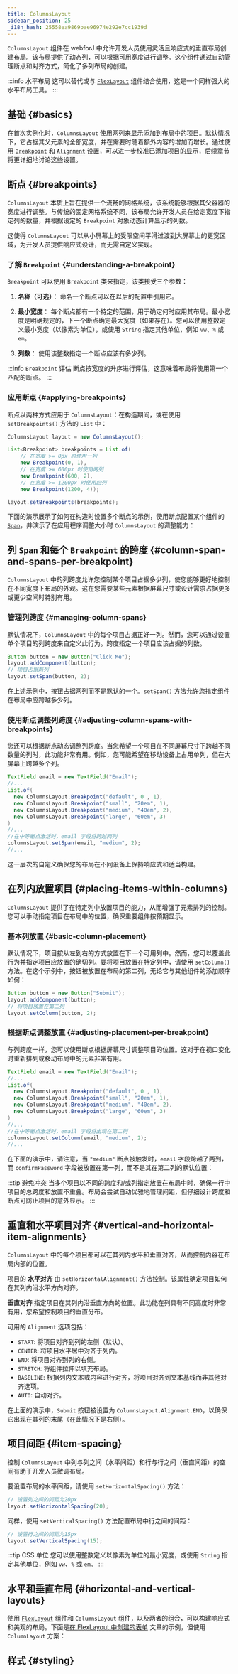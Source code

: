 ```yaml
---
title: ColumnsLayout
sidebar_position: 25
_i18n_hash: 25558ea9869bae96974e292e7cc1939d
---
```

<DocChip chip="shadow" />
<DocChip chip="name" label="dwc-columns-layout" />
<DocChip chip='since' label='24.10' />
<JavadocLink type="columnslayout" location="com/webforj/component/layout/columnslayout/ColumnsLayout" top='true'/>

`ColumnsLayout` 组件在 webforJ 中允许开发人员使用灵活且响应式的垂直布局创建布局。该布局提供了动态列，可以根据可用宽度进行调整。这个组件通过自动管理断点和对齐方式，简化了多列布局的创建。

:::info 水平布局 
这可以替代或与 [`FlexLayout`](./flex-layout) 组件结合使用，这是一个同样强大的水平布局工具。
:::

## 基础 {#basics}

在首次实例化时，`ColumnsLayout` 使用两列来显示添加到布局中的项目。默认情况下，它占据其父元素的全部宽度，并在需要时随着额外内容的增加而增长。通过使用 [`Breakpoint`](./columns-layout#breakpoints) 和 [`Alignment`](./columns-layout#vertical-and-horizontal-item-alignments) 设置，可以进一步校准已添加项目的显示，后续章节将更详细地讨论这些设置。

<ComponentDemo 
path='/webforj/columnslayout?' 
javaE='https://raw.githubusercontent.com/webforj/webforj-documentation/refs/heads/main/src/main/java/com/webforj/samples/views/columnslayout/ColumnsLayoutView.java'
height="450px"
/>

## 断点 {#breakpoints}

`ColumnsLayout` 本质上旨在提供一个流畅的网格系统，该系统能够根据其父容器的宽度进行调整。与传统的固定网格系统不同，该布局允许开发人员在给定宽度下指定列的数量，并根据设定的 `Breakpoint` 对象动态计算显示的列数。

这使得 `ColumnsLayout` 可以从小屏幕上的受限空间平滑过渡到大屏幕上的更宽区域，为开发人员提供响应式设计，而无需自定义实现。

### 了解 `Breakpoint` {#understanding-a-breakpoint}

`Breakpoint` 可以使用 `Breakpoint` 类来指定，该类接受三个参数：

1. **名称（可选）**：
命名一个断点可以在以后的配置中引用它。

2. **最小宽度**：
每个断点都有一个特定的范围，用于确定何时应用其布局。最小宽度是明确规定的，下一个断点确定最大宽度（如果存在）。您可以使用整数定义最小宽度（以像素为单位），或使用 `String` 指定其他单位，例如 `vw`、`%` 或 `em`。

3. **列数**：
使用该整数指定一个断点应该有多少列。


:::info `Breakpoint` 评估
断点按宽度的升序进行评估，这意味着布局将使用第一个匹配的断点。
:::


### 应用断点 {#applying-breakpoints}

断点以两种方式应用于 `ColumnsLayout`：在构造期间，或在使用 `setBreakpoints()` 方法的 `List` 中：

```java
ColumnsLayout layout = new ColumnsLayout();

List<Breakpoint> breakpoints = List.of(
    // 在宽度 >= 0px 时使用一列
    new Breakpoint(0, 1),
    // 在宽度 >= 600px 时使用两列
    new Breakpoint(600, 2),
    // 在宽度 >= 1200px 时使用四列
    new Breakpoint(1200, 4));

layout.setBreakpoints(breakpoints);
```

下面的演示展示了如何在构造时设置多个断点的示例，使用断点配置某个组件的 [`Span`](#column-span-and-spans-per-breakpoint)，并演示了在应用程序调整大小时 `ColumnsLayout` 的调整能力：

<ComponentDemo 
path='/webforj/columnslayoutbreakpoints?' 
javaE='https://raw.githubusercontent.com/webforj/webforj-documentation/refs/heads/main/src/main/java/com/webforj/samples/views/columnslayout/ColumnsLayoutBreakpointsView.java'
height="375px"
/>

## 列 `Span` 和每个 `Breakpoint` 的跨度 {#column-span-and-spans-per-breakpoint}

`ColumnsLayout` 中的列跨度允许您控制某个项目占据多少列，使您能够更好地控制在不同宽度下布局的外观。这在您需要某些元素根据屏幕尺寸或设计需求占据更多或更少空间时特别有用。

### 管理列跨度 {#managing-column-spans}

默认情况下，`ColumnsLayout` 中的每个项目占据正好一列。然而，您可以通过设置单个项目的列跨度来自定义此行为。跨度指定一个项目应该占据的列数。

```java
Button button = new Button("Click Me");
layout.addComponent(button);
// 项目占据两列
layout.setSpan(button, 2);
```

在上述示例中，按钮占据两列而不是默认的一个。`setSpan()` 方法允许您指定组件在布局中应跨越多少列。

### 使用断点调整列跨度 {#adjusting-column-spans-with-breakpoints}

您还可以根据断点动态调整列跨度。当您希望一个项目在不同屏幕尺寸下跨越不同数量的列时，此功能非常有用。例如，您可能希望在移动设备上占用单列，但在大屏幕上跨越多个列。

```java
TextField email = new TextField("Email");
//...
List.of(
  new ColumnsLayout.Breakpoint("default", 0 , 1),
  new ColumnsLayout.Breakpoint("small", "20em", 1),
  new ColumnsLayout.Breakpoint("medium", "40em", 2),
  new ColumnsLayout.Breakpoint("large", "60em", 3)
)
//...
//在中等断点激活时，email 字段将跨越两列
columnsLayout.setSpan(email, "medium", 2);
//...
```

这一层次的自定义确保您的布局在不同设备上保持响应式和适当构建。

## 在列内放置项目 {#placing-items-within-columns}

`ColumnsLayout` 提供了在特定列中放置项目的能力，从而增强了元素排列的控制。您可以手动指定项目在布局中的位置，确保重要组件按预期显示。

### 基本列放置 {#basic-column-placement}

默认情况下，项目按从左到右的方式放置在下一个可用列中。然而，您可以覆盖此行为并指定项目应放置的确切列。要将项目放置在特定列中，请使用 `setColumn()` 方法。在这个示例中，按钮被放置在布局的第二列，无论它与其他组件的添加顺序如何：

```java
Button button = new Button("Submit");
layout.addComponent(button);
// 将项目放置在第二列
layout.setColumn(button, 2);  
```

### 根据断点调整放置 {#adjusting-placement-per-breakpoint}

与列跨度一样，您可以使用断点根据屏幕尺寸调整项目的位置。这对于在视口变化时重新排列或移动布局中的元素非常有用。

```java
TextField email = new TextField("Email");
//...
List.of(
  new ColumnsLayout.Breakpoint("default", 0 , 1),
  new ColumnsLayout.Breakpoint("small", "20em", 1),
  new ColumnsLayout.Breakpoint("medium", "40em", 2),
  new ColumnsLayout.Breakpoint("large", "60em", 3)
)
//...
//在中等断点激活时，email 字段将出现在第二列
columnsLayout.setColumn(email, "medium", 2); 
//...
```

在下面的演示中，请注意，当 `"medium"` 断点被触发时，`email` 字段跨越了两列，而 `confirmPassword` 字段被放置在第一列，而不是其在第二列的默认位置：

<ComponentDemo 
path='/webforj/columnslayoutspancolumn?' 
javaE='https://raw.githubusercontent.com/webforj/webforj-documentation/refs/heads/main/src/main/java/com/webforj/samples/views/columnslayout/ColumnsLayoutSpanColumnView.java'
height="375px"
/>

:::tip 避免冲突
当多个项目以不同的跨度和/或列指定放置在布局中时，确保一行中项目的总跨度和放置不重叠。布局会尝试自动优雅地管理间距，但仔细设计跨度和断点可防止项目的意外显示。
:::

## 垂直和水平项目对齐 {#vertical-and-horizontal-item-alignments}

`ColumnsLayout` 中的每个项目都可以在其列内水平和垂直对齐，从而控制内容在布局内部的位置。

项目的 **水平对齐** 由 `setHorizontalAlignment()` 方法控制。该属性确定项目如何在其列内沿水平方向对齐。

**垂直对齐** 指定项目在其列内沿垂直方向的位置。此功能在列具有不同高度时非常有用，您希望控制项目的垂直分布。

可用的 `Alignment` 选项包括：

- `START`: 将项目对齐到列的左侧（默认）。
- `CENTER`: 将项目水平居中对齐于列内。
- `END`: 将项目对齐到列的右侧。
- `STRETCH`: 将组件拉伸以填充布局。
- `BASELINE`: 根据列内文本或内容进行对齐，将项目对齐到文本基线而非其他对齐选项。
- `AUTO`: 自动对齐。

<ComponentDemo 
path='/webforj/columnslayoutalignment?' 
javaE='https://raw.githubusercontent.com/webforj/webforj-documentation/refs/heads/main/src/main/java/com/webforj/samples/views/columnslayout/ColumnsLayoutAlignmentView.java'
height="500px"
/>

在上面的演示中，`Submit` 按钮被设置为 `ColumnsLayout.Alignment.END`，以确保它出现在其列的末尾（在此情况下是右侧）。

## 项目间距 {#item-spacing}

控制 `ColumnsLayout` 中列与列之间（水平间距）和行与行之间（垂直间距）的空间有助于开发人员微调布局。

要设置布局的水平间距，请使用 `setHorizontalSpacing()` 方法：

```java
// 设置列之间的间距为20px
layout.setHorizontalSpacing(20);  
```

同样，使用 `setVerticalSpacing()` 方法配置布局中行之间的间距：

```java
// 设置行之间的间距为15px
layout.setVerticalSpacing(15);  
```

:::tip CSS 单位
您可以使用整数定义以像素为单位的最小宽度，或使用 `String` 指定其他单位，例如 `vw`、`%` 或 `em`。
:::

## 水平和垂直布局 {#horizontal-and-vertical-layouts}

使用 [`FlexLayout`](./flex-layout) 组件和 `ColumnsLayout` 组件，以及两者的组合，可以构建响应式和美观的布局。下面是[在 FlexLayout 中创建的表单](./flex-layout#example-form) 文章的示例，但使用 `ColumnLayout` 方案：

<ComponentDemo 
path='/webforj/columnslayoutform?' 
javaE='https://raw.githubusercontent.com/webforj/webforj-documentation/refs/heads/main/src/main/java/com/webforj/samples/views/columnslayout/ColumnsLayoutFormView.java'
height="700px"
/>

## 样式 {#styling}

<TableBuilder name="ColumnsLayout" clientComponent />
